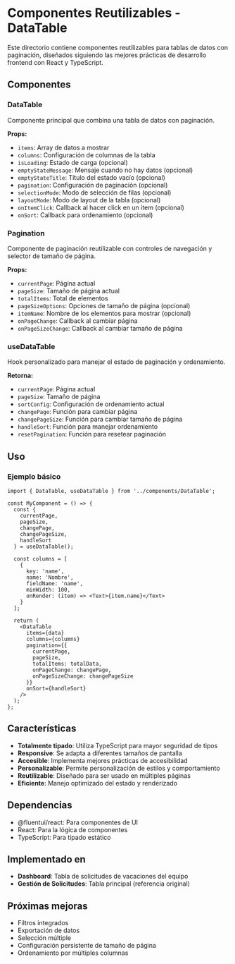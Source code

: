 # Componentes Reutilizables - DataTable

Este directorio contiene componentes reutilizables para tablas de datos con paginación, diseñados siguiendo las mejores prácticas de desarrollo frontend con React y TypeScript.

## Componentes

### DataTable
Componente principal que combina una tabla de datos con paginación.

**Props:**
- `items`: Array de datos a mostrar
- `columns`: Configuración de columnas de la tabla
- `isLoading`: Estado de carga (opcional)
- `emptyStateMessage`: Mensaje cuando no hay datos (opcional)
- `emptyStateTitle`: Título del estado vacío (opcional)
- `pagination`: Configuración de paginación (opcional)
- `selectionMode`: Modo de selección de filas (opcional)
- `layoutMode`: Modo de layout de la tabla (opcional)
- `onItemClick`: Callback al hacer click en un item (opcional)
- `onSort`: Callback para ordenamiento (opcional)

### Pagination
Componente de paginación reutilizable con controles de navegación y selector de tamaño de página.

**Props:**
- `currentPage`: Página actual
- `pageSize`: Tamaño de página actual
- `totalItems`: Total de elementos
- `pageSizeOptions`: Opciones de tamaño de página (opcional)
- `itemName`: Nombre de los elementos para mostrar (opcional)
- `onPageChange`: Callback al cambiar página
- `onPageSizeChange`: Callback al cambiar tamaño de página

### useDataTable
Hook personalizado para manejar el estado de paginación y ordenamiento.

**Retorna:**
- `currentPage`: Página actual
- `pageSize`: Tamaño de página
- `sortConfig`: Configuración de ordenamiento actual
- `changePage`: Función para cambiar página
- `changePageSize`: Función para cambiar tamaño de página
- `handleSort`: Función para manejar ordenamiento
- `resetPagination`: Función para resetear paginación

## Uso

### Ejemplo básico
```tsx
import { DataTable, useDataTable } from '../components/DataTable';

const MyComponent = () => {
  const {
    currentPage,
    pageSize,
    changePage,
    changePageSize,
    handleSort
  } = useDataTable();

  const columns = [
    {
      key: 'name',
      name: 'Nombre',
      fieldName: 'name',
      minWidth: 100,
      onRender: (item) => <Text>{item.name}</Text>
    }
  ];

  return (
    <DataTable
      items={data}
      columns={columns}
      pagination={{
        currentPage,
        pageSize,
        totalItems: totalData,
        onPageChange: changePage,
        onPageSizeChange: changePageSize
      }}
      onSort={handleSort}
    />
  );
};
```

## Características

- **Totalmente tipado**: Utiliza TypeScript para mayor seguridad de tipos
- **Responsive**: Se adapta a diferentes tamaños de pantalla
- **Accesible**: Implementa mejores prácticas de accesibilidad
- **Personalizable**: Permite personalización de estilos y comportamiento
- **Reutilizable**: Diseñado para ser usado en múltiples páginas
- **Eficiente**: Manejo optimizado del estado y renderizado

## Dependencias

- @fluentui/react: Para componentes de UI
- React: Para la lógica de componentes
- TypeScript: Para tipado estático

## Implementado en

- **Dashboard**: Tabla de solicitudes de vacaciones del equipo
- **Gestión de Solicitudes**: Tabla principal (referencia original)

## Próximas mejoras

- Filtros integrados
- Exportación de datos
- Selección múltiple
- Configuración persistente de tamaño de página
- Ordenamiento por múltiples columnas
